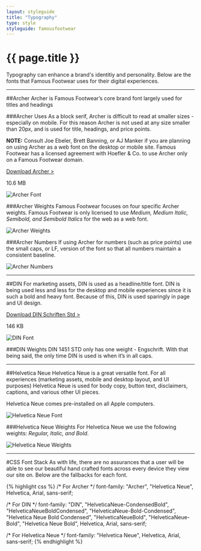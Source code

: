 ```yaml
---
layout: styleguide
title: "Typography"
type: style
styleguide: famousfootwear
---
```


# {{ page.title }}
Typography can enhance a brand's identitiy and personality. Below are the fonts that Famous Footwear uses for their digital experiences.

<hr>

##Archer
Archer is Famous Footwear’s core brand font largely used for titles and headings

###Archer Uses
As a block serif, Archer is difficult to read at smaller sizes - especially on mobile. For this reason Archer is not used at any size smaller than 20px, and is used for title, headings, and price points.

**NOTE:** Consult Joe Ebeler, Brett Banning, or AJ Manker if you are planning on using Archer as a web font on the desktop or mobile site. Famous Footwear has a licensed agreement with Hoefler & Co. to use Archer only on a Famous Footwear domain.

[Download Archer >](https://www.dropbox.com/sh/muzubb8268sp0vz/AAAmWr8-Ii2GIi6971M1D-2Da?dl=0)

10.6 MB 

![Archer Font](../../../assets/famousfootwear/images/style-typography-font-archer.png "Archer Font")


###Archer Weights
Famous Footwear focuses on four specific Archer weights. Famous Footwear is only licensed to use *Medium, Medium Italic, Semibold, and Semibold Italics* for the web as a web font.

![Archer Weights](../../../assets/famousfootwear/images/style-typography-weights-archer.png "Archer Weights")


###Archer Numbers
If using Archer for numbers (such as price points) use the small caps, or LF, version of the font so that all numbers maintain a consistent baseline. 

![Archer Numbers](../../../assets/famousfootwear/images/style-typography-weights-archer-numbers.png "Archer Numbers")

<hr>

##DIN
For marketing assets, DIN is used as a headline/title font. DIN is being used less and less for the desktop and mobile experiences since it is such a bold and heavy font. Because of this, DIN is used sparingly in page and UI design.

[Download DIN Schriften Std >](https://www.dropbox.com/sh/g5zpj0wiouh6q53/AACslBOqQVAbdjK3dVPXJJy4a?dl=0)

146 KB

![DIN Font](../../../assets/famousfootwear/images/style-typography-font-din.png "DIN Font")


###DIN Weights
DIN 1451 STD only has one weight - Engschrift. With that being said, the only time DIN is used is when it’s in all caps.

<hr>

##Helvetica Neue
Helvetica Neue is a great versatile font. For all experiences (marketing assets, mobile and desktop layout, and UI purposes) Helvetica Neue is used for body copy, button text, disclaimers, captions, and various other UI pieces. 

Helvetica Neue comes pre-installed on all Apple computers.

![Helvetica Neue Font](../../../assets/famousfootwear/images/style-typography-font-helvetica-neue.png "Helvetica Neue Font")


###Helvetica Neue Weights
For Helvetica Neue we use the following weights: *Regular, Italic, and Bold*.

![Helvetica Neue Weights](../../../assets/famousfootwear/images/style-typography-weights-helvetica-neue.png "Helvetica Neue Weights")

<hr>

#CSS Font Stack
As with life, there are no assurances that a user will be able to see our beautiful hand crafted fonts across every device they view our site on. Below are the fallbacks for each font.

{% highlight css %}
/* For Archer */
font-family: "Archer", "Helvetica Neue", Helvetica, Arial, sans-serif;

/* For DIN */
font-family: "DIN", "HelveticaNeue-CondensedBold", "HelveticaNeueBoldCondensed", "HelveticaNeue-Bold-Condensed", "Helvetica Neue Bold Condensed", "HelveticaNeueBold", "HelveticaNeue-Bold", "Helvetica Neue Bold", Helvetica, Arial, sans-serif;

/* For Helvetica Neue */
font-family: "Helvetica Neue", Helvetica, Arial, sans-serif;
{% endhighlight %}
